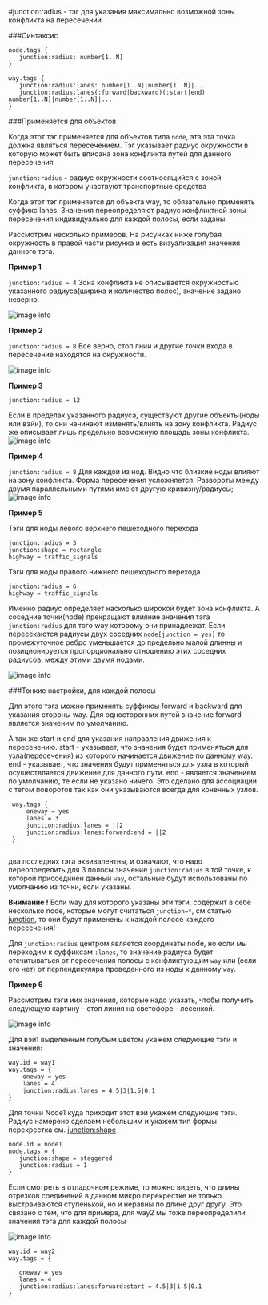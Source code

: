 #junction:radius - тэг для указания максимально возможной зоны конфликта на пересечении


###Синтаксис
~~~
node.tags {
   junction:radius: number[1..N]
}

way.tags {
   junction:radius:lanes: number[1..N]|number[1..N]|...
   junction:radius:lanes(:forward|backward)(:start|end) number[1..N]|number[1..N]|...
}
~~~
 
###Применяется для объектов

Когда этот тэг применяется  для объектов типа  `node`, эта эта точка должна являться пересечением. 
Тэг указывает радиус окружности в которую может быть вписана зона конфликта путей для данного пересечения

`junction:radius` - радиус окружности соотносящийся с зоной конфликта, в котором участвуют 
транспортные средства

Когда этот тэг применяется дл объекта way, то обязательно применять суффикс lanes. Значения переопределяют радиус
конфликтной зоны пересечения индивидуально для каждой полосы, если заданы. 

Рассмотрим несколько примеров. На рисунках ниже голубая окружность в правой части рисунка и есть визуализация
значения данного тэга.

**Пример 1**

`junction:radius = 4`
Зона конфликта не описывается окружностью указанного радиуса(ширина и количество полос), значение задано неверно.

![image info](./img/junction:radius-img1.png)


**Пример 2**

`junction:radius = 8`
Все верно, стоп лнии и другие точки входа в пересечение находятся на окружности.

![image info](./img/junction:radius-img2.png)


**Пример 3**

`junction:radius = 12`

Если в пределах указанного радиуса, существуют другие объекты(ноды или вэйи), 
то они начинают изменять/влиять на зону конфликта. 
Радиус же описывает лишь предельно возможную площадь зоны конфликта.
![image info](./img/junction:radius-img3.png)


**Пример 4**

`junction:radius = 8` Для каждой из нод. Видно что  близкие ноды влияют на зону конфликта. 
Форма пересечения усложняется. Развороты между двумя параллельными путями имеют другую кривизну/радиусы;
![image info](./img/junction:radius-img4.png)


**Пример 5**

Тэги для ноды левого верхнего пешеходного перехода

~~~
junction:radius = 3
junction:shape = rectangle
highway = traffic_signals
~~~

Тэги для ноды правого нижнего пешеходного перехода
~~~
junction:radius = 6
highway = traffic_signals
~~~

Именно радиус определяет насколько широкой будет зона конфликта. А соседние точки(node) прекращают влияние значения 
тэга `junction:radius` для того way которому они принадлежат. Если пересекаются радиусы двух соседних `node[junction = yes]` то промежуточное ребро уменьшается
до предельно малой длинны и позиционируется пропорционально отношению этих соседних радиусов, между этими двумя нодами.

![image info](./img/junction:radius-img5.png)


###Тонкие настройки, для каждой полосы

Для этого тэга можно применять суффиксы forward и backward для указания стороны way.
Для односторонних путей значение forward - является  значеним по умолчанию.

А так же start и end для указания направления  движения к пересечению. 
start - указывает, что значения будет применяться для узла(пересечения) из которого начинается
движение по данному way. 
 end - указывает, что значения будут применяться для узла в который осуществляется  движение для данного пути.
 end - является значением по умолчанию, те если не указано ничего. Это сделано для ассоциации с тегом поворотов
 так как они указываются всегда для конечных узлов.
 
~~~
 way.tags {
     oneway = yes
     lanes = 3
     junction:radius:lanes = ||2
     junction:radius:lanes:forward:end = ||2
 }
  
~~~ 

 два последних тэга эквивалентны, и означают, что надо переопределить для 3 полосы значение `junction:radius` в той точке, к которой
 присоединен данный `way`, остальные будут использованы по умолчанию из точки, если указаны.
 
**Внимание !** Если way для которого указаны эти тэги, содержит в себе несколько node, которые могут считаться `junction=*`, см статью [junction](./node.tags.junction.md),
то они будут применены к каждой полосе каждого пересечения!  
  
Для `junction:radius` центром является координаты node, но если мы переходим к суффиксам `:lanes`, то значение радиуса будет отсчитываться
от пересечения полосы с конфликтующим `way` или (если его нет) от перпендикуляра проведенного из ноды к данному `way`. 
  
 
   **Пример 6**
   
   Рассмотрим тэги иих значения, которые надо указать, чтобы получить следующую картину - стоп линия на светофоре - лесенкой.
   
   ![image info](./img/junction:radius-img7.png)
   
   Для вэй1 выделенным голубым цветом укажем следующие тэги и значения:
   
~~~ 
way.id = way1
way.tags = {
    oneway = yes
    lanes = 4
    junction:radius:lanes = 4.5|3|1.5|0.1
}
~~~
  Для точки Node1 куда приходит этот вэй укажем следующие тэги. Радиус намерено сделаем небольшим и
  укажем тип формы перекрестка см. [junction:shape](./node.tags.junction:shape.md)
 
 ~~~ 
node.id = node1
node.tags = {
    junction:shape = staggered
    junction:radius = 1
} 
~~~
   
Если смотреть в отладочном режиме, то можно видеть, что длины отрезков соединений в данном микро перекрестке не только выстраиваются ступенькой,
но и неравны по длине друг другу. Это связано с тем, что для примера, для way2 мы тоже переопределили значения тэга для каждой полосы 
  
![image info](./img/junction:radius-img8.png)
   
~~~
way.id = way2 
way.tags = {
 
   oneway = yes
   lanes = 4
   junction:radius:lanes:forward:start = 4.5|3|1.5|0.1
}
~~~